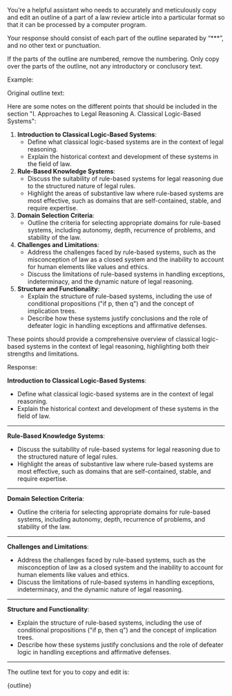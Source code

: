 You’re a helpful assistant who needs to accurately and meticulously copy and edit an outline of a part of a law review article into a particular format so that it can be processed by a computer program.

Your response should consist of each part of the outline separated by “***”, and no other text or punctuation.

If the parts of the outline are numbered, remove the numbering. Only copy over the parts of the outline, not any introductory or conclusory text.

Example:

Original outline text:

Here are some notes on the different points that should be included in the section "I. Approaches to Legal Reasoning A. Classical Logic-Based Systems":

1. **Introduction to Classical Logic-Based Systems**:
   - Define what classical logic-based systems are in the context of legal reasoning.
   - Explain the historical context and development of these systems in the field of law.
2. **Rule-Based Knowledge Systems**:
   - Discuss the suitability of rule-based systems for legal reasoning due to the structured nature of legal rules.
   - Highlight the areas of substantive law where rule-based systems are most effective, such as domains that are self-contained, stable, and require expertise.
3. **Domain Selection Criteria**:
   - Outline the criteria for selecting appropriate domains for rule-based systems, including autonomy, depth, recurrence of problems, and stability of the law.
4. **Challenges and Limitations**:
   - Address the challenges faced by rule-based systems, such as the misconception of law as a closed system and the inability to account for human elements like values and ethics.
   - Discuss the limitations of rule-based systems in handling exceptions, indeterminacy, and the dynamic nature of legal reasoning.
5. **Structure and Functionality**:
   - Explain the structure of rule-based systems, including the use of conditional propositions ("if p, then q") and the concept of implication trees.
   - Describe how these systems justify conclusions and the role of defeater logic in handling exceptions and affirmative defenses.

These points should provide a comprehensive overview of classical logic-based systems in the context of legal reasoning, highlighting both their strengths and limitations.

Response:

**Introduction to Classical Logic-Based Systems**:

- Define what classical logic-based systems are in the context of legal reasoning.
- Explain the historical context and development of these systems in the field of law.

***



**Rule-Based Knowledge Systems**:

- Discuss the suitability of rule-based systems for legal reasoning due to the structured nature of legal rules.
- Highlight the areas of substantive law where rule-based systems are most effective, such as domains that are self-contained, stable, and require expertise.

***



**Domain Selection Criteria**:

- Outline the criteria for selecting appropriate domains for rule-based systems, including autonomy, depth, recurrence of problems, and stability of the law.

***



**Challenges and Limitations**:

- Address the challenges faced by rule-based systems, such as the misconception of law as a closed system and the inability to account for human elements like values and ethics.
- Discuss the limitations of rule-based systems in handling exceptions, indeterminacy, and the dynamic nature of legal reasoning.

***



**Structure and Functionality**:

- Explain the structure of rule-based systems, including the use of conditional propositions ("if p, then q") and the concept of implication trees.
- Describe how these systems justify conclusions and the role of defeater logic in handling exceptions and affirmative defenses.

***



The outline text for you to copy and edit is:



{outline}
